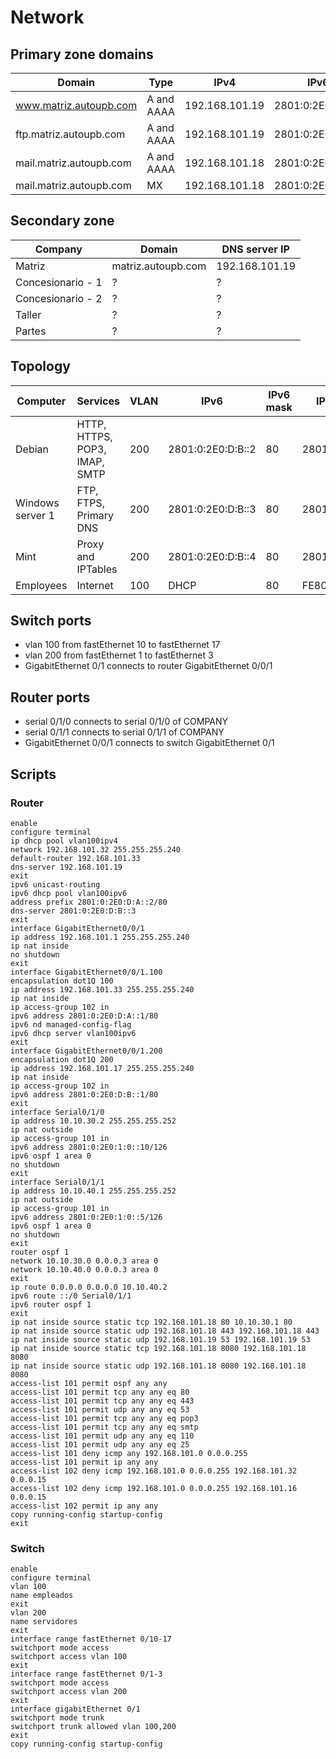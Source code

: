 # Network

## Primary zone domains

| Domain                  | Type       | IPv4           | IPv6              |
| ----------------------- | ---------- |----------------|-------------------|
| www.matriz.autoupb.com  | A and AAAA | 192.168.101.19 | 2801:0:2E0:D:B::3 |
| ftp.matriz.autoupb.com  | A and AAAA | 192.168.101.19 | 2801:0:2E0:D:B::3 |
| mail.matriz.autoupb.com | A and AAAA | 192.168.101.18 | 2801:0:2E0:D:B::2 |
| mail.matriz.autoupb.com | MX         | 192.168.101.18 | 2801:0:2E0:D:B::2 |

## Secondary zone

| Company           | Domain             | DNS server IP  |
| ----------------- | ------------------ | -------------- |
| Matriz            | matriz.autoupb.com | 192.168.101.19 |
| Concesionario - 1 | ?                  | ?              |
| Concesionario - 2 | ?                  | ?              |
| Taller            | ?                  | ?              |
| Partes            | ?                  | ?              |

## Topology

| Computer         | Services                      | VLAN  | IPv6              | IPv6 mask | IPv6 Default Gateway     | DNS server IPV6   | IPv4           | IPv4 mask | IPv4 Default Gateway | DNS server IPV4 |
| ---------------- |-------------------------------|-------|-------------------|-----------|--------------------------|-------------------|----------------| --------- | -------------------- |-----------------|
| Debian           | HTTP, HTTPS, POP3, IMAP, SMTP | 200   | 2801:0:2E0:D:B::2 | 80        | 2801:0:2E0:D:B::1        | 2801:0:2E0:D:B::3 | 192.168.101.18 | 28        | 192.168.101.17       | 192.168.101.19  |
| Windows server 1 | FTP, FTPS, Primary DNS        | 200   | 2801:0:2E0:D:B::3 | 80        | 2801:0:2E0:D:B::1        | 2801:0:2E0:D:B::3 | 192.168.101.19 | 28        | 192.168.101.17       | 192.168.101.19  |
| Mint             | Proxy and IPTables            | 200   | 2801:0:2E0:D:B::4 | 80        | 2801:0:2E0:D:B::1        | 2801:0:2E0:D:B::3 | 192.168.101.20 | 28        | 192.168.101.17       | 192.168.101.19  |
| Employees        | Internet                      | 100   | DHCP              | 80        | FE80::260:47FF:FE51:2702 | 2801:0:2E0:D:B::3 | DHCP           | 28        | 192.168.101.33       | 192.168.101.19  |


## Switch ports

- vlan 100 from fastEthernet 10 to fastEthernet 17
- vlan 200 from fastEthernet 1 to fastEthernet 3
- GigabitEthernet 0/1 connects to router GigabitEthernet 0/0/1

## Router ports

- serial 0/1/0 connects to serial 0/1/0 of COMPANY 
- serial 0/1/1 connects to serial 0/1/1 of COMPANY
- GigabitEthernet 0/0/1 connects to switch GigabitEthernet 0/1

## Scripts

### Router

```
enable
configure terminal
ip dhcp pool vlan100ipv4
network 192.168.101.32 255.255.255.240
default-router 192.168.101.33
dns-server 192.168.101.19
exit
ipv6 unicast-routing
ipv6 dhcp pool vlan100ipv6
address prefix 2801:0:2E0:D:A::2/80
dns-server 2801:0:2E0:D:B::3
exit
interface GigabitEthernet0/0/1
ip address 192.168.101.1 255.255.255.240
ip nat inside
no shutdown
exit
interface GigabitEthernet0/0/1.100
encapsulation dot1Q 100
ip address 192.168.101.33 255.255.255.240
ip nat inside
ip access-group 102 in
ipv6 address 2801:0:2E0:D:A::1/80
ipv6 nd managed-config-flag
ipv6 dhcp server vlan100ipv6
exit
interface GigabitEthernet0/0/1.200
encapsulation dot1Q 200
ip address 192.168.101.17 255.255.255.240
ip nat inside
ip access-group 102 in
ipv6 address 2801:0:2E0:D:B::1/80
exit
interface Serial0/1/0
ip address 10.10.30.2 255.255.255.252
ip nat outside
ip access-group 101 in
ipv6 address 2801:0:2E0:1:0::10/126
ipv6 ospf 1 area 0
no shutdown
exit
interface Serial0/1/1
ip address 10.10.40.1 255.255.255.252
ip nat outside
ip access-group 101 in
ipv6 address 2801:0:2E0:1:0::5/126
ipv6 ospf 1 area 0
no shutdown
exit
router ospf 1
network 10.10.30.0 0.0.0.3 area 0
network 10.10.40.0 0.0.0.3 area 0
exit
ip route 0.0.0.0 0.0.0.0 10.10.40.2
ipv6 route ::/0 Serial0/1/1
ipv6 router ospf 1
exit
ip nat inside source static tcp 192.168.101.18 80 10.10.30.1 80
ip nat inside source static udp 192.168.101.18 443 192.168.101.18 443
ip nat inside source static udp 192.168.101.19 53 192.168.101.19 53
ip nat inside source static tcp 192.168.101.18 8080 192.168.101.18 8080
ip nat inside source static udp 192.168.101.18 8080 192.168.101.18 8080
access-list 101 permit ospf any any
access-list 101 permit tcp any any eq 80
access-list 101 permit tcp any any eq 443
access-list 101 permit udp any any eq 53
access-list 101 permit tcp any any eq pop3
access-list 101 permit tcp any any eq smtp
access-list 101 permit udp any any eq 110
access-list 101 permit udp any any eq 25
access-list 101 deny icmp any 192.168.101.0 0.0.0.255
access-list 101 permit ip any any 
access-list 102 deny icmp 192.168.101.0 0.0.0.255 192.168.101.32 0.0.0.15
access-list 102 deny icmp 192.168.101.0 0.0.0.255 192.168.101.16 0.0.0.15
access-list 102 permit ip any any
copy running-config startup-config
exit
```

### Switch

```
enable 
configure terminal 
vlan 100
name empleados
exit
vlan 200
name servidores
exit
interface range fastEthernet 0/10-17
switchport mode access 
switchport access vlan 100
exit
interface range fastEthernet 0/1-3
switchport mode access
switchport access vlan 200
exit
interface gigabitEthernet 0/1
switchport mode trunk 
switchport trunk allowed vlan 100,200
exit
copy running-config startup-config
```